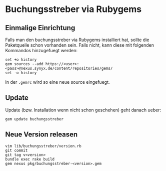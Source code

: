 # Buchungsstreber via Rubygems

## Einmalige Einrichtung

Falls man den buchungsstreber via Rubygems installiert hat, sollte die
Paketquelle schon vorhanden sein.
Falls nicht, kann diese mit folgenden Kommandos hinzugefuegt werden:

```shell script
set +o history
gem sources --add https://<user>:<pass>@nexus.synyx.de/content/repositories/gems/
set -o history
```

In der `.gemrc` wird so eine neue source eingefuegt.

## Update

Update (bzw. Installation wenn nicht schon geschehen) geht danach ueber:

```shell script
gem update buchungsstreber
```

## Neue Version releasen

```shell script
vim lib/buchungsstreber/version.rb
git commit
git tag v<version>
bundle exec rake build
gem nexus pkg/buchungsstreber-<version>.gem
```
